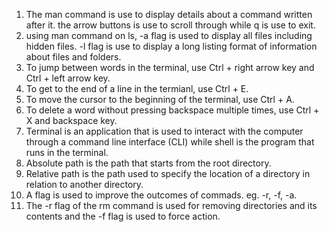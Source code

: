  1. The man command is use to display details about a command written after it. the arrow buttons is use to scroll through while q is use to exit.
 2. using man command on ls, -a flag is used to display all files including hidden files. -l flag is use to display a long listing format of information about files and folders.
 6. To jump between words in the terminal, use Ctrl + right arrow key and Ctrl + left arrow key.
7. To get to the end of a line in the termianl, use Ctrl + E.
8. To move the cursor to the beginning of the terminal, use Ctrl + A.
9. To delete a word without pressing backspace multiple times, use Ctrl + X and backspace key.
 10. Terminal is an application that is used to interact with the computer through a command line interface (CLI) while shell is the program that runs in the terminal.
11. Absolute path is the path that starts from the root directory.
12. Relative path is the path used to specify the location of a directory in relation to another directory.
13. A flag is used to improve the outcomes of commads. eg. -r, -f, -a.
14. The -r flag of the rm command is used for removing directories and its contents and the -f flag is used to force action.

